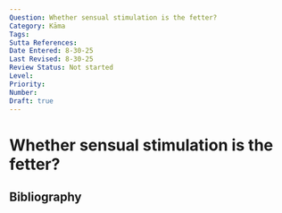 ```yaml
---
Question: Whether sensual stimulation is the fetter?
Category: Kāma
Tags: 
Sutta References: 
Date Entered: 8-30-25
Last Revised: 8-30-25
Review Status: Not started
Level: 
Priority: 
Number: 
Draft: true
---
```


# Whether sensual stimulation is the fetter?

## Bibliography

<!-- 

Notes:



 -->